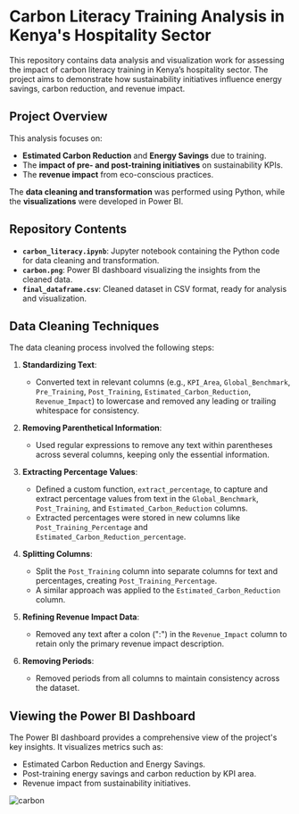 # Carbon Literacy Training Analysis in Kenya's Hospitality Sector

This repository contains data analysis and visualization work for assessing the impact of carbon literacy training in Kenya’s hospitality sector. The project aims to demonstrate how sustainability initiatives influence energy savings, carbon reduction, and revenue impact.

## Project Overview

This analysis focuses on:
- **Estimated Carbon Reduction** and **Energy Savings** due to training.
- The **impact of pre- and post-training initiatives** on sustainability KPIs.
- The **revenue impact** from eco-conscious practices.

The **data cleaning and transformation** was performed using Python, while the **visualizations** were developed in Power BI.

## Repository Contents

- **`carbon_literacy.ipynb`**: Jupyter notebook containing the Python code for data cleaning and transformation.
- **`carbon.png`**: Power BI dashboard visualizing the insights from the cleaned data.
- **`final_dataframe.csv`**: Cleaned dataset in CSV format, ready for analysis and visualization.

## Data Cleaning Techniques

The data cleaning process involved the following steps:

1. **Standardizing Text**:
   - Converted text in relevant columns (e.g., `KPI_Area`, `Global_Benchmark`, `Pre_Training`, `Post_Training`, `Estimated_Carbon_Reduction`, `Revenue_Impact`) to lowercase and removed any leading or trailing whitespace for consistency.

2. **Removing Parenthetical Information**:
   - Used regular expressions to remove any text within parentheses across several columns, keeping only the essential information.

3. **Extracting Percentage Values**:
   - Defined a custom function, `extract_percentage`, to capture and extract percentage values from text in the `Global_Benchmark`, `Post_Training`, and `Estimated_Carbon_Reduction` columns.
   - Extracted percentages were stored in new columns like `Post_Training_Percentage` and `Estimated_Carbon_Reduction_percentage`.

4. **Splitting Columns**:
   - Split the `Post_Training` column into separate columns for text and percentages, creating `Post_Training_Percentage`.
   - A similar approach was applied to the `Estimated_Carbon_Reduction` column.

5. **Refining Revenue Impact Data**:
   - Removed any text after a colon (":") in the `Revenue_Impact` column to retain only the primary revenue impact description.

6. **Removing Periods**:
   - Removed periods from all columns to maintain consistency across the dataset.

## Viewing the Power BI Dashboard

The Power BI dashboard provides a comprehensive view of the project's key insights. It visualizes metrics such as:
- Estimated Carbon Reduction and Energy Savings.
- Post-training energy savings and carbon reduction by KPI area.
- Revenue impact from sustainability initiatives.
  
![carbon](https://github.com/user-attachments/assets/7fdab0cb-f77e-4715-9350-b1dc34d3adc6)
